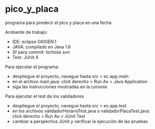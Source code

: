 # pico_y_placa
programa para predecir el pico y placa en una fecha

Ambiente de trabajo:
 - IDE: eclipse OXIGEN.1
 - JAVA: compilado en Java 1.8
 - Sf para commit: tortoise svn
 - Test: JUnit 4
 
Para ejecutar el programa:
 - despliegue el proyecto, navegue hasta src > ec.app.main
 - en el archivo main.java: click derecho > Run As > Java Application
 - siga las instrucciones mostradas en la consola
 
Para ejecutar el test de los validadores
 - despliegue el proyecto, navegue hasta src > ec.app.test
 - en los archivos validadorHorarioTest.java o validadorPlacaTest.java: click derecho > Run As > JUnit Test
 - cambiar a perspectiva JUnit y verificar la ejecución de las pruebas
